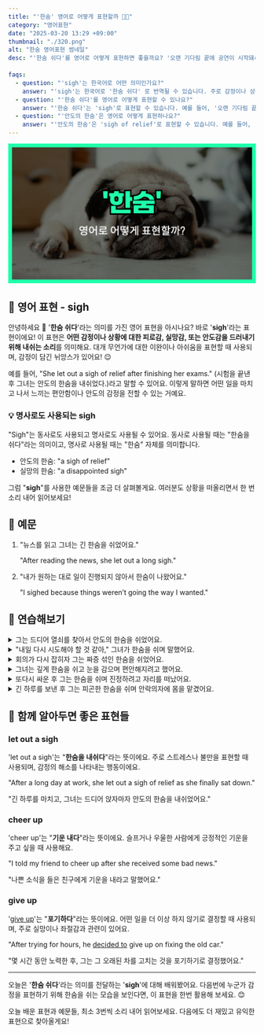```yaml
---
title: "'한숨' 영어로 어떻게 표현할까 😮‍💨"
category: "영어표현"
date: "2025-03-20 13:29 +09:00"
thumbnail: "./320.png"
alt: "한숨 영어표현 썸네일"
desc: "'한숨 쉬다'를 영어로 어떻게 표현하면 좋을까요? '오랜 기다림 끝에 공연이 시작돼서 한숨 쉬었어요.', '내가 원하는 대로 일이 진행되지 않아서 한숨이 나왔어요.' 등을 영어로 표현하는 법을 배워봅시다. 다양한 예문을 통해서 연습하고 본인의 표현으로 만들어 보세요."

faqs:
  - question: "'sigh'는 한국어로 어떤 의미인가요?"
    answer: "'sigh'는 한국어로 '한숨 쉬다' 로 번역될 수 있습니다. 주로 감정이나 상황에 대한 피로감, 실망감, 또는 안도감을 드러내기 위해 사용됩니다."
  - question: "'한숨 쉬다'를 영어로 어떻게 표현할 수 있나요?"
    answer: "'한숨 쉬다'는 'sigh'로 표현할 수 있습니다. 예를 들어, '오랜 기다림 끝에 공연이 시작돼서 한숨 쉬었어요.'는 'I sighed after the long wait for the concert finally starting.'로 말할 수 있습니다."
  - question: "'안도의 한숨'은 영어로 어떻게 표현하나요?"
    answer: "'안도의 한숨'은 'sigh of relief'로 표현할 수 있습니다. 예를 들어, '시험을 끝낸 후 그녀는 안도의 한숨을 내쉬었다.'는 'She let out a sigh of relief after finishing her exams.'로 표현할 수 있습니다."
---
```


![한숨 영어표현 썸네일](./320.png)

## 🌟 영어 표현 - sigh

안녕하세요 👋 '**한숨 쉬다**'라는 의미를 가진 영어 표현을 아시나요? 바로 '**sigh**'라는 표현이에요! 이 표현은 **어떤 감정이나 상황에 대한 피로감, 실망감, 또는 안도감을 드러내기 위해 내쉬는 소리**를 의미해요. 대개 무언가에 대한 이완이나 아쉬움을 표현할 때 사용되며, 감정이 담긴 뉘앙스가 있어요! 😌

<script async src="https://pagead2.googlesyndication.com/pagead/js/adsbygoogle.js?client=ca-pub-1465612013356152"
     crossorigin="anonymous"></script>
<!-- engple-horizontal-ad -->

<ins class="adsbygoogle"
     style="display:block"
     data-ad-client="ca-pub-1465612013356152"
     data-ad-slot="2106896038"
     data-ad-format="auto"
     data-full-width-responsive="true"></ins>

<script>
     (adsbygoogle = window.adsbygoogle || []).push({});
</script>

예를 들어, "She let out a sigh of relief after finishing her exams." (시험을 끝낸 후 그녀는 안도의 한숨을 내쉬었다.)라고 말할 수 있어요. 이렇게 말하면 어떤 일을 마치고 나서 느끼는 편안함이나 안도의 감정을 전할 수 있는 거예요.

### 💡 명사로도 사용되는 sigh

"Sigh"는 동사로도 사용되고 명사로도 사용될 수 있어요. 동사로 사용될 때는 "한숨을 쉬다"라는 의미이고, 명사로 사용될 때는 "한숨" 자체를 의미합니다.

- 안도의 한숨: "a sigh of relief"
- 실망의 한숨: "a disappointed sigh"

그럼 "**sigh**"를 사용한 예문들을 조금 더 살펴볼게요. 여러분도 상황을 떠올리면서 한 번 소리 내어 읽어보세요!

## 📖 예문

1. "뉴스를 읽고 그녀는 긴 한숨을 쉬었어요."

   "After reading the news, she let out a long sigh."

2. "내가 원하는 대로 일이 진행되지 않아서 한숨이 나왔어요."

   "I sighed because things weren’t going the way I wanted."

## 💬 연습해보기

<details>
<summary>그는 드디어 열쇠를 찾아서 안도의 한숨을 쉬었어요.</summary>
<span>He sighed with relief when he <a href="/blog/in-english/182.finally/">finally</a> found his keys.</span>
</details>

<details>
<summary>"내일 다시 시도해야 할 것 같아," 그녀가 한숨을 쉬며 말했어요.</summary>
<span>"I guess we'll have to try again tomorrow," she sighed.</span>
</details>

<details>
<summary>회의가 다시 잡히자 그는 짜증 섞인 한숨을 쉬었어요.</summary>
<span>When the meeting got rescheduled, he sighed in frustration.</span>
</details>

<details>
<summary>그녀는 깊게 한숨을 쉬고 눈을 감으며 편안해지려고 했어요.</summary>
<span>She sighed deeply and closed her eyes, trying to relax.</span>
</details>

<details>
<summary>또다시 싸운 후 그는 한숨을 쉬며 진정하려고 자리를 떠났어요.</summary>
<span>After another argument, he sighed and walked away to cool off.</span>
</details>

<details>
<summary>긴 하루를 보낸 후 그는 피곤한 한숨을 쉬며 안락의자에 몸을 맡겼어요.</summary>
<span>After a long day, he sighed with exhaustion and sank into the armchair.</span>
</details>

## 🤝 함께 알아두면 좋은 표현들

### let out a sigh

'let out a sigh'는 "**한숨을 내쉬다**"라는 뜻이에요. 주로 스트레스나 불만을 표현할 때 사용되며, 감정의 해소를 나타내는 행동이에요.

"After a long day at work, she let out a sigh of relief as she finally sat down."

"긴 하루를 마치고, 그녀는 드디어 앉자마자 안도의 한숨을 내쉬었어요."

### cheer up

'cheer up'는 "**기운 내다**"라는 뜻이에요. 슬프거나 우울한 사람에게 긍정적인 기운을 주고 싶을 때 사용해요.

"I told my friend to cheer up after she received some bad news."

"나쁜 소식을 들은 친구에게 기운을 내라고 말했어요."

### give up

'[give up](/blog/vocab-1/046.give-up/)'는 "**포기하다**"라는 뜻이에요. 어떤 일을 더 이상 하지 않기로 결정할 때 사용되며, 주로 실망이나 좌절감과 관련이 있어요.

"After trying for hours, he [decided to](/blog/in-english/062.decide-to/) give up on fixing the old car."

"몇 시간 동안 노력한 후, 그는 그 오래된 차를 고치는 것을 포기하기로 결정했어요."

---

오늘은 '**한숨 쉬다**'라는 의미를 전달하는 '**sigh**'에 대해 배워봤어요. 다음번에 누군가 감정을 표현하기 위해 한숨을 쉬는 모습을 보인다면, 이 표현을 한번 활용해 보세요. 😊

오늘 배운 표현과 예문들, 최소 3번씩 소리 내어 읽어보세요. 다음에도 더 재밌고 유익한 표현으로 찾아올게요!
